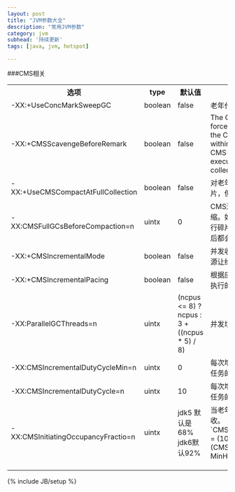 ```yaml
---
layout: post
title: "JVM参数大全"
description: "常用JVM参数"
category: jvm
subhead: '持续更新'
tags: [java, jvm, hotspot]

---
```


###CMS相关
<table class="table table-bordered table-striped table-condensed">
   <tr>
      <th>选项</th>
      <th>type</th>
      <th>默认值</th>
      <th>备注</th>
   </tr>
   <tr>
      <td>-XX:+UseConcMarkSweepGC</td>
      <td>boolean</td>
      <td>false</td>
      <td>老年代采用CMS收集器收集</td>
   </tr>
   <tr>
      <td>-XX:+CMSScavengeBeforeRemark</td>
      <td>boolean</td>
      <td>false</td>
      <td>The CMSScavengeBeforeRemark forces scavenge invocation from the CMS-remark phase (from within the VM thread as the CMS-remark operation is executed in the foreground collector).</td>
   </tr>
   <tr>
      <td>-XX:+UseCMSCompactAtFullCollection</td>
      <td>boolean</td>
      <td>false</td>
      <td>对老年代进行压缩，可以消除碎片，但是可能会带来性能消耗</td>
   </tr>
   <tr>
      <td>-XX:CMSFullGCsBeforeCompaction=n</td>
      <td>uintx</td>
      <td>0</td>
      <td>CMS进行n次full gc后进行一次压缩。如果n=0,每次full gc后都会进行碎片压缩。如果n=0,每次full gc后都会进行碎片压缩</td>
   </tr>
   <tr>
      <td>-XX:+CMSIncrementalMode</td>
      <td>boolean</td>
      <td>false</td>
      <td>并发收集递增进行，周期性把cpu资源让给正在运行的应用</td>
   </tr>
   <tr>
      <td>-XX:+CMSIncrementalPacing</td>
      <td>boolean</td>
      <td>false</td>
      <td>根据应用程序的行为自动调整每次执行的垃圾回收任务的数量</td>
   </tr>
   <tr>
      <td>-XX:ParallelGCThreads=n</td>
      <td>uintx</td>
      <td>(ncpus <= 8) ? ncpus : 3 + ((ncpus * 5) / 8)</td>
      <td>并发垃圾回收线程数</td>
   </tr>
   <tr>
      <td>-XX:CMSIncrementalDutyCycleMin=n</td>
      <td>uintx</td>
      <td>0</td>
      <td>每次增量回收垃圾的占总垃圾回收任务的最小比例</td>
   </tr>
   <tr>
      <td>-XX:CMSIncrementalDutyCycle=n</td>
      <td>uintx</td>
      <td>10</td>
      <td>每次增量回收垃圾的占总垃圾回收任务的比例</td>
   </tr>
   <tr>
      <td>-XX:CMSInitiatingOccupancyFractio=n</td>
      <td>uintx</td>
      <td>jdk5 默认是68% jdk6默认92%</td>
      <td>当老年代内存使用达到n%,开始回收。`CMSInitiatingOccupancyFraction = (100 - MinHeapFreeRatio) + (CMSTriggerRatio * MinHeapFreeRatio / 100)`</td>
   </tr>
   <tr>
      <td></td>
      <td></td>
      <td></td>
      <td></td>
      <td></td>
   </tr>
   <tr>
      <td></td>
      <td></td>
      <td></td>
      <td></td>
      <td></td>
   </tr>
   <tr>
      <td></td>
      <td></td>
      <td></td>
      <td></td>
      <td></td>
   </tr>
</table>


{% include JB/setup %}
